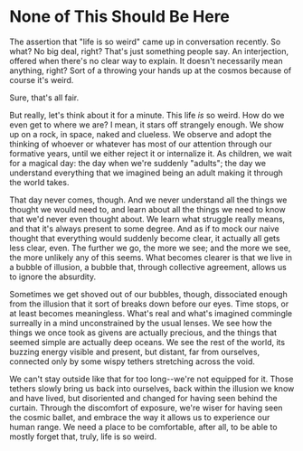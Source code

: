 # None of This Should Be Here

The assertion that "life is so weird" came up in conversation recently. So
what? No big deal, right? That's just something people say. An interjection,
offered when there's no clear way to explain. It doesn't necessarily mean
anything, right? Sort of a throwing your hands up at the cosmos because of
course it's weird. 

Sure, that's all fair.

But really, let's think about it for a minute. This life _is_ so weird. How do
we even get to where we are? I mean, it stars off strangely enough. We show up
on a rock, in space, naked and clueless. We observe and adopt the thinking of
whoever or whatever has most of our attention through our formative years,
until we either reject it or internalize it. As children, we wait for a magical
day: the day when we're suddenly "adults"; the day we understand everything
that we imagined being an adult making it through the world takes.

That day never comes, though. And we never understand all the things we thought
we would need to, and learn about all the things we need to know that we'd
never even thought about. We learn what struggle really means, and that it's
always present to some degree. And as if to mock our naive thought that
everything would suddenly become clear, it actually all gets less clear, even.
The further we go, the more we see; and the more we see, the more unlikely any
of this seems. What becomes clearer is that we live in a bubble of illusion, a
bubble that, through collective agreement, allows us to ignore the absurdity.

Sometimes we get shoved out of our bubbles, though, dissociated enough from the
illusion that it sort of breaks down before our eyes. Time stops, or at least
becomes meaningless. What's real and what's imagined commingle surreally in a
mind unconstrained by the usual lenses. We see how the things we once took as
givens are actually precious, and the things that seemed simple are actually
deep oceans. We see the rest of the world, its buzzing energy visible and
present, but distant, far from ourselves, connected only by some wispy tethers
stretching across the void.

We can't stay outside like that for too long--we're not equipped for it. Those
tethers slowly bring us back into ourselves, back within the illusion we know
and have lived, but disoriented and changed for having seen behind the curtain.
Through the discomfort of exposure, we're wiser for having seen the cosmic
ballet, and embrace the way it allows us to experience our human range. We need
a place to be comfortable, after all, to be able to mostly forget that, truly,
life is so weird.
